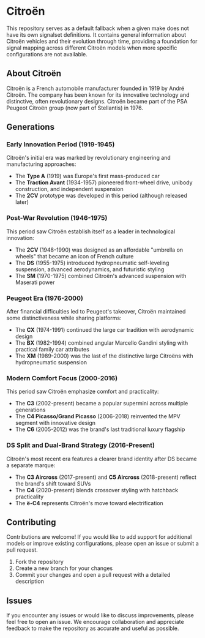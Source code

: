 # Citroën

This repository serves as a default fallback when a given make does not have its own signalset definitions. It contains general information about Citroën vehicles and their evolution through time, providing a foundation for signal mapping across different Citroën models when more specific configurations are not available.

## About Citroën

Citroën is a French automobile manufacturer founded in 1919 by André Citroën. The company has been known for its innovative technology and distinctive, often revolutionary designs. Citroën became part of the PSA Peugeot Citroën group (now part of Stellantis) in 1976.

## Generations

### Early Innovation Period (1919-1945)

Citroën's initial era was marked by revolutionary engineering and manufacturing approaches:

- The **Type A** (1919) was Europe's first mass-produced car
- The **Traction Avant** (1934-1957) pioneered front-wheel drive, unibody construction, and independent suspension
- The **2CV** prototype was developed in this period (although released later)

### Post-War Revolution (1946-1975)

This period saw Citroën establish itself as a leader in technological innovation:

- The **2CV** (1948-1990) was designed as an affordable "umbrella on wheels" that became an icon of French culture
- The **DS** (1955-1975) introduced hydropneumatic self-leveling suspension, advanced aerodynamics, and futuristic styling
- The **SM** (1970-1975) combined Citroën's advanced suspension with Maserati power

### Peugeot Era (1976-2000)

After financial difficulties led to Peugeot's takeover, Citroën maintained some distinctiveness while sharing platforms:

- The **CX** (1974-1991) continued the large car tradition with aerodynamic design
- The **BX** (1982-1994) combined angular Marcello Gandini styling with practical family car attributes
- The **XM** (1989-2000) was the last of the distinctive large Citroëns with hydropneumatic suspension

### Modern Comfort Focus (2000-2016)

This period saw Citroën emphasize comfort and practicality:

- The **C3** (2002-present) became a popular supermini across multiple generations
- The **C4 Picasso/Grand Picasso** (2006-2018) reinvented the MPV segment with innovative design
- The **C6** (2005-2012) was the brand's last traditional luxury flagship

### DS Split and Dual-Brand Strategy (2016-Present)

Citroën's most recent era features a clearer brand identity after DS became a separate marque:

- The **C3 Aircross** (2017-present) and **C5 Aircross** (2018-present) reflect the brand's shift toward SUVs
- The **C4** (2020-present) blends crossover styling with hatchback practicality
- The **ë-C4** represents Citroën's move toward electrification

## Contributing

Contributions are welcome! If you would like to add support for additional models or improve existing configurations, please open an issue or submit a pull request.

1. Fork the repository
2. Create a new branch for your changes
3. Commit your changes and open a pull request with a detailed description

## Issues

If you encounter any issues or would like to discuss improvements, please feel free to open an issue. We encourage collaboration and appreciate feedback to make the repository as accurate and useful as possible.
